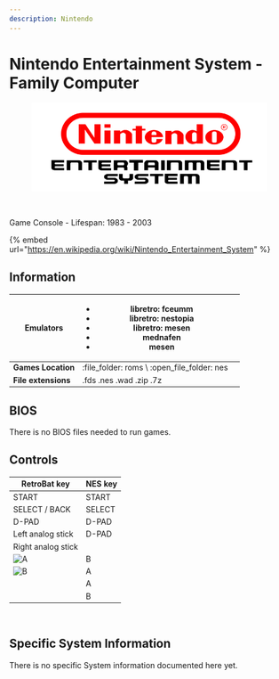```yaml
---
description: Nintendo
---
```


# Nintendo Entertainment System - Family Computer

<figure><img src="https://raw.githubusercontent.com/fabricecaruso/es-theme-carbon/master/art/logos/nes.svg" alt=""><figcaption></figcaption></figure>

<figure><img src="https://upload.wikimedia.org/wikipedia/commons/7/7d/Family_Computer_logo.svg" alt=""><figcaption></figcaption></figure>

Game Console - Lifespan: 1983 - 2003

{% embed url="https://en.wikipedia.org/wiki/Nintendo_Entertainment_System" %}

## Information

| **Emulators**       | <ul><li>libretro: fceumm</li><li>libretro: nestopia</li><li>libretro: mesen</li><li>mednafen</li><li>mesen</li></ul> |   |
| ------------------- | -------------------------------------------------------------------------------------------------------------------- | - |
| **Games Location**  | :file\_folder: roms \ :open\_file\_folder: nes                                                                       |   |
| **File extensions** | .fds .nes .wad .zip .7z                                                                                              |   |

## BIOS

There is no BIOS files needed to run games.

## Controls

| RetroBat key                                                                           | NES key |
| -------------------------------------------------------------------------------------- | ------- |
| START                                                                                  | START   |
| SELECT / BACK                                                                          | SELECT  |
| D-PAD                                                                                  | D-PAD   |
| Left analog stick                                                                      | D-PAD   |
| Right analog stick                                                                     |         |
| ![A](<../../../.gitbook/assets/image (1) (2) (1).png>)                                 | B       |
| ![B](<../../../.gitbook/assets/image (4) (1).png>)                                     | A       |
| <img src="../../../.gitbook/assets/image (3) (1) (2).png" alt="" data-size="original"> | A       |
| <img src="../../../.gitbook/assets/image (2) (1) (1).png" alt="" data-size="line">     | B       |

<figure><img src="https://i.imgur.com/ulQC9m2.png" alt=""><figcaption></figcaption></figure>

## Specific System Information

There is no specific System information documented here yet.
